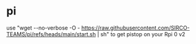 # pi

use "wget --no-verbose -O - https://raw.githubusercontent.com/SIRCO-TEAMS/pi/refs/heads/main/start.sh | sh" to get pistop on your Rpi 0 v2
